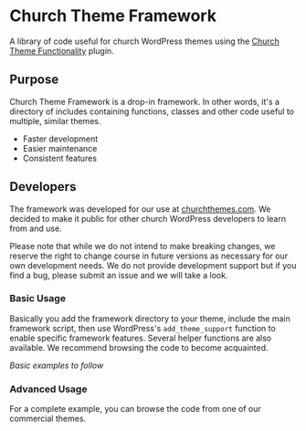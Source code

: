 Church Theme Framework
======================

A library of code useful for church WordPress themes using the [Church Theme Functionality](https://github.com/churchthemes/church-theme-functionality) plugin.

Purpose
-------

Church Theme Framework is a drop-in framework. In other words, it's a directory of includes containing functions, classes and other code useful to multiple, similar themes.

* Faster development
* Easier maintenance
* Consistent features

Developers
----------

The framework was developed for our use at [churchthemes.com](http://churchthemes.com). We decided to make it public for other church WordPress developers to learn from and use.

Please note that while we do not intend to make breaking changes, we reserve the right to change course in future versions as necessary for our own development needs. We do not provide development support but if you find a bug, please submit an issue and we will take a look.

### Basic Usage

Basically you add the framework directory to your theme, include the main framework script, then use WordPress's ``add_theme_support`` function to enable specific framework features. Several helper functions are also available. We recommend browsing the code to become acquainted.

*Basic examples to follow*

### Advanced Usage

For a complete example, you can browse the code from one of our commercial themes.